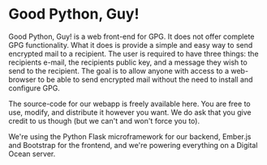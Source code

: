 # Good Python, Guy!

Good Python, Guy! is a web front-end for GPG. It does not offer complete GPG functionality. What it does is provide a simple and easy way to send encrypted mail to a recipient. The user is required to have three things: the recipients e-mail, the recipients public key, and a message they wish to send to the recipient. The goal is to allow anyone with access to a web-browser to be able to send encrypted mail without the need to install and configure GPG.

The source-code for our webapp is freely available here. You are free to use, modify, and distribute it however you want. We do ask that you give credit to us though (but we can't and won't force you to).

We're using the Python Flask microframework for our backend, Ember.js and Bootstrap for the frontend, and we're powering everything on a Digital Ocean server.
